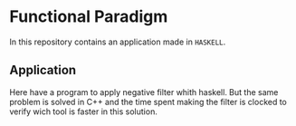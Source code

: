 # Functional Paradigm

In this repository contains an application made in `HASKELL`.

## Application

Here have a program to apply negative filter whith haskell. But the same problem is solved in C++ and the time spent making the filter is clocked to verify wich tool is faster in this solution.


